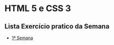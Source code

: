 # HTML 5 e CSS 3

## Lista Exercício pratico da Semana

- [1ª Semana](./Módulo%201%20-%20HTML%20E%20CSS%203/Trabalho%20Prático%20da%201ª%20Semana/)
